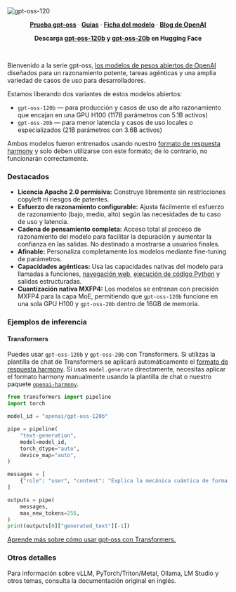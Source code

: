 <img alt="gpt-oss-120" src="./docs/gpt-oss.svg">
<p align="center">
  <a href="https://gpt-oss.com"><strong>Prueba gpt-oss</strong></a> ·
  <a href="https://cookbook.openai.com/topic/gpt-oss"><strong>Guías</strong></a> ·
  <a href="https://openai.com/index/gpt-oss-model-card"><strong>Ficha del modelo</strong></a> ·
  <a href="https://openai.com/index/introducing-gpt-oss/"><strong>Blog de OpenAI</strong></a>
</p>
<p align="center">
  <strong>Descarga <a href="https://huggingface.co/openai/gpt-oss-120b">gpt-oss-120b</a> y <a href="https://huggingface.co/openai/gpt-oss-20b">gpt-oss-20b</a> en Hugging Face</strong>
</p>

<br>

Bienvenido a la serie gpt-oss, [los modelos de pesos abiertos de OpenAI](https://openai.com/open-models/) diseñados para un razonamiento potente, tareas agénticas y una amplia variedad de casos de uso para desarrolladores.

Estamos liberando dos variantes de estos modelos abiertos:

- `gpt-oss-120b` — para producción y casos de uso de alto razonamiento que encajan en una GPU H100 (117B parámetros con 5.1B activos)
- `gpt-oss-20b` — para menor latencia y casos de uso locales o especializados (21B parámetros con 3.6B activos)

Ambos modelos fueron entrenados usando nuestro [formato de respuesta harmony][harmony] y solo deben utilizarse con este formato; de lo contrario, no funcionarán correctamente.

### Destacados

- **Licencia Apache 2.0 permisiva:** Construye libremente sin restricciones copyleft ni riesgos de patentes.
- **Esfuerzo de razonamiento configurable:** Ajusta fácilmente el esfuerzo de razonamiento (bajo, medio, alto) según las necesidades de tu caso de uso y latencia.
- **Cadena de pensamiento completa:** Acceso total al proceso de razonamiento del modelo para facilitar la depuración y aumentar la confianza en las salidas. No destinado a mostrarse a usuarios finales.
- **Afinable:** Personaliza completamente los modelos mediante fine-tuning de parámetros.
- **Capacidades agénticas:** Usa las capacidades nativas del modelo para llamadas a funciones, [navegación web](#browser), [ejecución de código Python](#python) y salidas estructuradas.
- **Cuantización nativa MXFP4:** Los modelos se entrenan con precisión MXFP4 para la capa MoE, permitiendo que `gpt-oss-120b` funcione en una sola GPU H100 y `gpt-oss-20b` dentro de 16GB de memoria.

### Ejemplos de inferencia

#### Transformers

Puedes usar `gpt-oss-120b` y `gpt-oss-20b` con Transformers. Si utilizas la plantilla de chat de Transformers se aplicará automáticamente el [formato de respuesta harmony][harmony]. Si usas `model.generate` directamente, necesitas aplicar el formato harmony manualmente usando la plantilla de chat o nuestro paquete [`openai-harmony`][harmony].

```python
from transformers import pipeline
import torch

model_id = "openai/gpt-oss-120b"

pipe = pipeline(
    "text-generation",
    model=model_id,
    torch_dtype="auto",
    device_map="auto",
)

messages = [
    {"role": "user", "content": "Explica la mecánica cuántica de forma clara y concisa."},
]

outputs = pipe(
    messages,
    max_new_tokens=256,
)
print(outputs[0]["generated_text"][-1])
```

[Aprende más sobre cómo usar gpt-oss con Transformers.](https://cookbook.openai.com/articles/gpt-oss/run-transformers)

### Otros detalles

Para información sobre vLLM, PyTorch/Triton/Metal, Ollama, LM Studio y otros temas, consulta la documentación original en inglés.

[harmony]: https://github.com/openai/harmony

